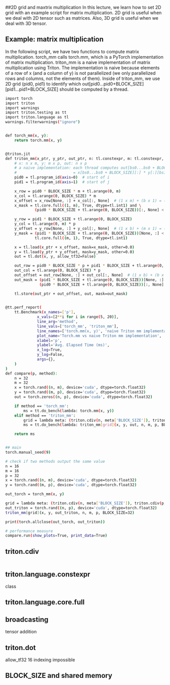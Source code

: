 ##2D grid and maxtrix multiplication
In this lecture, we learn how to set 2D grid with an example script for matrix multiplication.
2D grid is useful when we deal with 2D tensor such as matrices.
Also, 3D grid is useful when we deal with 3D tensor.

## Example: matrix multiplication

In the following script, we have two functions to compute matrix multiplication.
torch_mm calls torch.mm, which is a PyTorch implementation of matrix multiplication.
triton_mm is a naive implementation of matrix multiplication using Triton. The implementation is naive because elements of a row of x (and a column of y) is not parallelized (we only parallelized rows and columns, not the elements of them).
Inside of triton_mm, we use 2D grid (pid0, pid1) to identify which out\[pid0...pid0+BLOCK_SIZE\]\[pid1...pid1+BLOCK_SIZE\] should be computed by a thread.

```bash
import torch
import triton
import warnings
import triton.testing as tt
import triton.language as tl
warnings.filterwarnings("ignore")


def torch_mm(x, y):
    return torch.mm(x, y)


@triton.jit
def triton_mm(x_ptr, y_ptr, out_ptr, n: tl.constexpr, m: tl.constexpr, p: tl.constexpr, BLOCK_SIZE: tl.constexpr):
    # x: n x m, y: m x p, out: n x p
    # a naive implementation: each thread computes out[bs0...bs0 + BLOCK_SIZE][bs1...bs1 + BLOCK_SIZE]
    #                         = x[bs0...bs0 + BLOCK_SIZE][:] * y[:][bs1...bs1 + BLOCK_SIZE]
    pid0 = tl.program_id(axis=0)  # start of i
    pid1 = tl.program_id(axis=1)  # start of j

    x_row = pid0 * BLOCK_SIZE * m + tl.arange(0, m)
    x_col = tl.arange(0, BLOCK_SIZE) * m
    x_offset = x_row[None, :] + x_col[:, None]  # (1 x m) + (b x 1) = (b x m)
    x_mask = tl.core.full((1, m), True, dtype=tl.int1) and \
             (pid0 * BLOCK_SIZE + tl.arange(0, BLOCK_SIZE))[:, None] < n

    y_row = pid1 * BLOCK_SIZE + tl.arange(0, BLOCK_SIZE)
    y_col = tl.arange(0, m) * p
    y_offset = y_row[None, :] + y_col[:, None]  # (1 x b) + (m x 1) = (m x b)
    y_mask = (pid1 * BLOCK_SIZE + tl.arange(0, BLOCK_SIZE))[None, :] < p and \
             tl.core.full((m, 1), True, dtype=tl.int1)

    x = tl.load(x_ptr + x_offset, mask=x_mask, other=0.0)
    y = tl.load(y_ptr + y_offset, mask=y_mask, other=0.0)
    out = tl.dot(x, y, allow_tf32=False)

    out_row = pid0 * BLOCK_SIZE * p + pid1 * BLOCK_SIZE + tl.arange(0, BLOCK_SIZE)
    out_col = tl.arange(0, BLOCK_SIZE) * p
    out_offset = out_row[None, :] + out_col[:, None]  # (1 x b) + (b x 1) broadcasted to (b x b)
    out_mask = (pid1 * BLOCK_SIZE + tl.arange(0, BLOCK_SIZE))[None, :] < p and \
               (pid0 * BLOCK_SIZE + tl.arange(0, BLOCK_SIZE))[:, None] < n

    tl.store(out_ptr + out_offset, out, mask=out_mask)
            

@tt.perf_report(
    tt.Benchmark(x_names=['p'],
              x_vals=[2**i for i in range(5, 20)],
              line_arg='method',
              line_vals=['torch_mm', 'triton_mm'],
              line_names=['torch.mm(x, y)', 'naive Triton mm implementation'],
              plot_name='Torch.mm vs naive Triton mm implementation',
              xlabel='p',
              ylabel='Avg. Elapsed Time (ms)',
              x_log=True,
              y_log=False,
              args={},
    )
)
def compare(p, method):
    n = 32
    m = 32
    x = torch.rand((n, m), device='cuda', dtype=torch.float32)
    y = torch.rand((m, p), device='cuda', dtype=torch.float32)
    out = torch.zeros((n, p), device='cuda', dtype=torch.float32)

    if method == 'torch_mm':
        ms = tt.do_bench(lambda: torch.mm(x, y))
    elif method == 'triton_mm':
        grid = lambda meta: (triton.cdiv(n, meta['BLOCK_SIZE']), triton.cdiv(p, meta['BLOCK_SIZE']))
        ms = tt.do_bench(lambda: triton_mm[grid](x, y, out, n, m, p, BLOCK_SIZE=32))

    return ms


## main
torch.manual_seed(9)

# check if two methods output the same value
n = 16
m = 16
p = 32
x = torch.rand((n, m), device='cuda', dtype=torch.float32)
y = torch.rand((m, p), device='cuda', dtype=torch.float32)

out_torch = torch_mm(x, y)

grid = lambda meta: (triton.cdiv(n, meta['BLOCK_SIZE']), triton.cdiv(p, meta['BLOCK_SIZE']))
out_triton = torch.rand((n, p), device='cuda', dtype=torch.float32)
triton_mm[grid](x, y, out_triton, n, m, p, BLOCK_SIZE=32)

print(torch.allclose(out_torch, out_triton))

# performance measure
compare.run(show_plots=True, print_data=True)
```


## triton.cdiv
```bash
```

## triton.language.constexpr
class


## triton.language.core.full


## broadcasting
tensor addition

## triton.dot
allow_tf32
16
indexing impossible

## BLOCK_SIZE and shared memory
